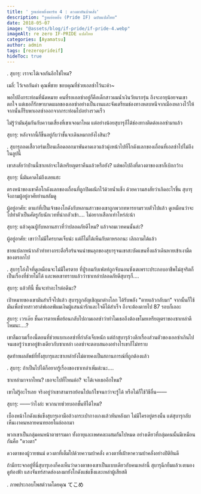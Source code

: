 ```yaml
---
title: ' รูทเย่อหยิ่งพาร์ท 4 : ดวงตาอันบ้าคลั่ง'
description: "รูทเย่อหยิ่ง (Pride IF) ฉบับแปลไทย"
date: 2018-05-07
image: "@assets/blog/if-pride/if-pride-4.webp"
imageAlt: re zero IF-PRIDE แปลไทย
categories: [Ayamatsu]
author: admin
tags: [rezeroprideif]
hideToc: true
---
```

.
สุบารุ: เราจะได้เจอกันอีกใช่ไหม?

เมลี่: ไว้เจอกันค่า คุณพี่ชาย ขอบคุณที่ช่วยเอลซ่าไว้นะค้า~

พอไปถึงกระท่อมที่นัดหมาย คนที่รอเอลซ่าอยู่ก็คือเด็กสาวผมน้ำเงินวัยแรกรุ่น ถึงจะอายุน้อยจนเขาตกใจ แต่เธอก็รักษาบาดแผลของเอลซ่าอย่างเป็นงานและจัดเตรียมช่องทางหลบหนีจากเมืองหลวงไว้ให้ จากนั้นก็รีบพาเอลซ่าออกจากกระท่อมไปอย่างรวดเร็ว

ไม่รู้ว่ามันคุ้มกันกับความเสี่ยงที่เขาเจอมาไหม แต่อย่างน้อยสุบารุก็ได้ช่องทางติดต่อเอลซ่ามาแล้ว

สุบารุ: หลังจากนี้ก็ขึ้นอยู่กับว่าชั้นจะเดินหมากยังไงสินะ?

.
สุบารุถอดเสื้อวอร์มเปื้อนเลือดออกมาพันคาดเอวแล้วมุ่งหน้าไปที่โกดังแลกของเถื่อนที่เอลซ่าไปไม่ถึงในลูปนี้

เขาสงสัยว่าป่านนี้ซาเทล่าจะได้เหรียญตราคืนแล้วหรือยัง? แต่พอไปถึงที่ดวงตาของเขาก็เบิกกว้าง

สุบารุ: นี่มันคาดไม่ถึงเลยแฮะ

ตรงหน้าของเขาคือโกดังแลกของเถื่อนที่ถูกปิดผนึกไว้ด้วยน้ำแข็ง ด้วยความสงสัยว่าเกิดอะไรขึ้น สุบารุจึงถามผู้อยู่อาศัยย่านสลัมดู

ผู้อยู่อาศัย: ตาแก่ที่เป็นเจ้าของโกดังกับหลานสาวของเขาถูกพวกทหารยามรวบตัวไปแล้ว ดูเหมือนว่าจะไปทำตัวเป็นศัตรูกับนักเวทที่น่ากลัวเข้า.... ไม่อยากเสือกเท่าไหร่ล่ะน้า

สุบารุ: แล้วคุณปู่กับหลานสาวที่ว่าปลอดภัยดีไหม? แล้วจอมเวทคนนั้นล่ะ?

ผู้อยู่อาศัย: เขาว่าไม่มีใครบาดเจ็บน่ะ แต่ก็ไม่ได้เห็นกับตาหรอกนะ เลิกถามได้แล้ว

ชายแปลกหน้ากลัวท่าทางกระตือรือร้นจนน่าขนลุกของสุบารุจนเขาสะบัดแขนทิ้งแล้วเดินหายเข้าเงามืดของตรอกไป

.
สุบารุโล่งใจที่ดูเหมือนจะไม่มีใครตาย ที่ปู่รอมกับเฟลท์ถูกจับนอนซังเตเพราะประกอบอาชีพไม่สุจริตก็เป็นเรื่องที่ช่วยไม่ได้ และพอเขาทราบแล้วว่าซาเทล่าปลอดภัยดีสุบารุก็....

สุบารุ: แล้วทีนี้ ชั้นจะทำอะไรต่อดีนะ?

เป้าหมายของเขามันสำเร็จไปแล้ว สุบารุถูกอัญเชิญมาต่างโลก ได้รับพลัง "ตายแล้วกลับมา" จากนั้นก็ใช้มันเพื่อช่วยสาวฮาล์ฟเอลฟ์ผมเงินผู้แสนน่ารักและใจดีได้สำเร็จ ถึงจะต้องตายไป 87 รอบก็เถอะ

สุบารุ: เวรเอ๊ย ชั้นควรตายเพื่อย้อนกลับไปถามเอลซ่าว่าทำไมเธอถึงต้องขโมยเหรียญตราของซาเทล่าดีไหมนะ....?

เขาลืมถามเรื่องนี้ตอนที่ช่วยแบกเอลซ่าที่กำลังเจ็บหนัก แต่ถ้าสุบารุล้วงลึกเรื่องส่วนตัวของเอลซ่าเกินไปจนเธอรู้ว่าเขาอยู่ข้างเดียวกับซาเทล่า เอลซ่าจะตอบสนองอย่างไรเขาก็ไม่ทราบ

สุดท้ายผลลัพธ์ที่ทั้งสุบารุและซาเทล่ายังไม่ตายคงเป็นสถานการณ์ที่ถูกต้องแล้ว

.
สุบารุ: ถ้าเป็นไปได้ก็อยากรู้เรื่องของซาเทล่าเพิ่มล่ะนะ....

ซาเทล่ามาจากไหน? เธอจะไปที่ไหนต่อ? จะได้เจอเธออีกไหม?

เขาไม่รู้อะไรเลย จริงอยู่ว่าเขาสามารถย้อนไปแก้ไขจนกว่าจะรู้ได้ หรือไม่ก็ใช้วิธีอื่น――

สุบารุ: ――ว่าไงล่ะ พวกนายช่วยบอกชั้นทีได้ไหม?

เบื้องหน้าโกดังแช่แข็งสุบารุเอามือล้วงกระเป๋ากางเกงแล้วหันหลังมา ไม่มีใครอยู่ตรงนั้น แต่สุบารุกลับเห็นเงาคนหลายคนทยอยโผล่ออกมา

พวกเขาเป็นกลุ่มคนหน้าตาธรรมดา ทั้งอายุและเพศคละผสมกันไปหมด อย่างเดียวที่กลุ่มคนนั้นมีเหมือนกันคือ "ดวงตา"

ดวงตาของผู้วายชนม์ ดวงตาที่เต็มไปด้วยความบ้าคลั่ง ดวงตาที่เฝ้าหาความบ้าคลั่งอย่างปิติยินดี

ถ้ามีกระจกอยู่ที่นี่สุบารุเองก็คงเห็นว่าดวงตาของเขาเป็นแบบเดียวกับคนเหล่านี้ สุบารุฉีกยิ้มแล้วเงยมองดูท้องฟ้า แสงจันทร์สาดส่องลงมายังโกดังแช่แข็งและเหล่าผู้เสียสติ

.
ภาพประกอบโพสต์วาดโดยคุณ てこめ